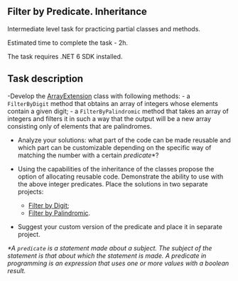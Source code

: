 ## Filter by Predicate. Inheritance

Intermediate level task for practicing partial classes and methods.

Estimated time to complete the task - 2h.

The task requires .NET 6 SDK installed.

## Task description ##

-Develop the [ArrayExtension](ArrayExtension) class with following methods:
    - a `FilterByDigit` method that obtains an array of integers whose elements contain a given digit;
    - a `FilterByPalindromic` method that takes an array of integers and filters it in such a way that the output will be a new array consisting only of elements that are palindromes. 

- Analyze your solutions: what part of the code can be made reusable and which part can be customizable depending on the specific way of matching the number with a certain _predicate_*?

- Using the capabilities of the inheritance of the classes propose the option of allocating reusable code. Demonstrate the ability to use  with the above integer predicates. Place the solutions in two separate projects:

    - [Filter by Digit](FilerByDigit);
    - [Filter by Palindromic](FilterByPalindromic).

- Suggest your custom version of the predicate and place it in separate project.

_*A `predicate`  is a statement made about a subject. The subject of the statement is that about which the statement is made. A predicate in programming is an expression that uses one or more values with a boolean result._
